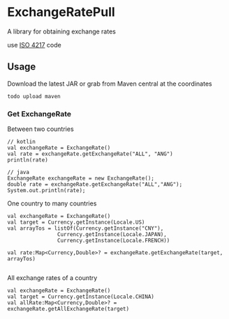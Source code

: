 # ExchangeRatePull

A library for obtaining exchange rates

use [ISO 4217](https://en.wikipedia.org/wiki/ISO_4217) code

## Usage

Download the latest JAR or grab from Maven central at the coordinates 
```
todo upload maven
```

### Get ExchangeRate


Between two countries
```
// kotlin
val exchangeRate = ExchangeRate()
val rate = exchangeRate.getExchangeRate("ALL", "ANG")
println(rate)

```
```
// java
ExchangeRate exchangeRate = new ExchangeRate();
double rate = exchangeRate.getExchangeRate("ALL","ANG");
System.out.println(rate);

```

One country to many countries

```
val exchangeRate = ExchangeRate()
val target = Currency.getInstance(Locale.US)
val arrayTos = listOf(Currency.getInstance("CNY"),
                Currency.getInstance(Locale.JAPAN),
                Currency.getInstance(Locale.FRENCH))

val rate:Map<Currency,Double>? = exchangeRate.getExchangeRate(target, arrayTos)
 
```

All exchange rates of a country


```
val exchangeRate = ExchangeRate()
val target = Currency.getInstance(Locale.CHINA)
val allRate:Map<Currency,Double>? = exchangeRate.getAllExchangeRate(target)

```

